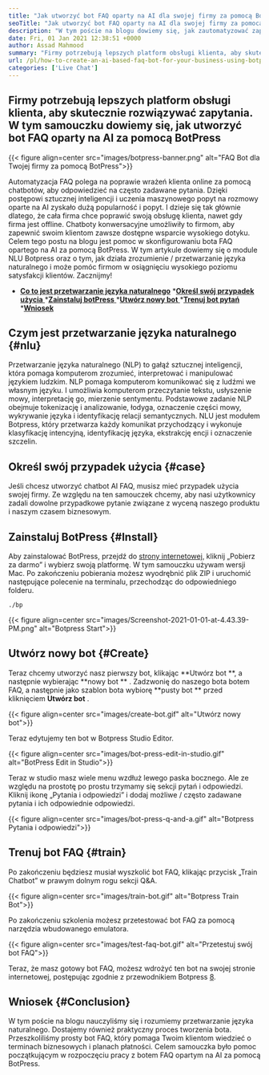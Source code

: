 ```yaml
---
title: "Jak utworzyć bot FAQ oparty na AI dla swojej firmy za pomocą BotPress" 
seoTitle: "Jak utworzyć bot FAQ oparty na AI dla swojej firmy za pomocą BotPress" 
description: "W tym poście na blogu dowiemy się, jak zautomatyzować zapytania klientów za pomocą bota FAQ opartego na AI za pomocą BotPress w Twojej witrynie." 
date: Fri, 01 Jan 2021 12:38:51 +0000
author: Assad Mahmood
summary: "Firmy potrzebują lepszych platform obsługi klienta, aby skutecznie rozwiązać swoje zapytania. W tym samouczku dowiemy się, jak utworzyć bot oparty na AI za pomocą BotPress" 
url: /pl/how-to-create-an-ai-based-faq-bot-for-your-business-using-botpress/
categories: ['Live Chat']
---
```


## Firmy potrzebują lepszych platform obsługi klienta, aby skutecznie rozwiązywać zapytania. W tym samouczku dowiemy się, jak utworzyć bot FAQ oparty na AI za pomocą BotPress

{{< figure align=center src="images/botpress-banner.png" alt="FAQ Bot dla Twojej firmy za pomocą BotPress">}}

Automatyzacja FAQ polega na poprawie wrażeń klienta online za pomocą chatbotów, aby odpowiedzieć na często zadawane pytania. Dzięki postępowi sztucznej inteligencji i uczenia maszynowego popyt na rozmowy oparte na AI zyskało dużą popularność i popyt. I dzieje się tak głównie dlatego, że cała firma chce poprawić swoją obsługę klienta, nawet gdy firma jest offline. Chatboty konwersacyjne umożliwiły to firmom, aby zapewnić swoim klientom zawsze dostępne wsparcie wysokiego dotyku. Celem tego postu na blogu jest pomoc w skonfigurowaniu bota FAQ opartego na AI za pomocą BotPress.
W tym artykule dowiemy się o module NLU Botpress oraz o tym, jak działa zrozumienie / przetwarzanie języka naturalnego i może pomóc firmom w osiągnięciu wysokiego poziomu satysfakcji klientów. Zacznijmy!
  * **[Co to jest przetwarzanie języka naturalnego][1]**
  *[**Określ swój przypadek użycia** ][2]
  *[**Zainstaluj botPress** ][3]
  *[**Utwórz nowy bot** ][4]
  *[**Trenuj bot pytań** ][5]
  *[**Wniosek** ][6]

## Czym jest przetwarzanie języka naturalnego   {#nlu}
Przetwarzanie języka naturalnego (NLP) to gałąź sztucznej inteligencji, która pomaga komputerom zrozumieć, interpretować i manipulować językiem ludzkim. NLP pomaga komputerom komunikować się z ludźmi we własnym języku. I umożliwia komputerom przeczytanie tekstu, usłyszenie mowy, interpretację go, mierzenie sentymentu.
Podstawowe zadanie NLP obejmuje tokenizację i analizowanie, łodyga, oznaczenie części mowy, wykrywanie języka i identyfikację relacji semantycznych.
NLU jest modułem Botpress, który przetwarza każdy komunikat przychodzący i wykonuje klasyfikację intencyjną, identyfikację języka, ekstrakcję encji i oznaczenie szczelin.

## Określ swój przypadek użycia   {#case}
Jeśli chcesz utworzyć chatbot AI FAQ, musisz mieć przypadek użycia swojej firmy. Ze względu na ten samouczek chcemy, aby nasi użytkownicy zadali dowolne przypadkowe pytanie związane z wyceną naszego produktu i naszym czasem biznesowym.

## Zainstaluj BotPress   {#Install}
Aby zainstalować BotPress, przejdź do [strony internetowej][7], kliknij „Pobierz za darmo” i wybierz swoją platformę. W tym samouczku używam wersji Mac. Po zakończeniu pobierania możesz wyodrębnić plik ZIP i uruchomić następujące polecenie na terminalu, przechodząc do odpowiedniego folderu.
```
./bp
```

{{< figure align=center src="images/Screenshot-2021-01-01-at-4.43.39-PM.png" alt="Botpress Start">}}


## Utwórz nowy bot   {#Create}
Teraz chcemy utworzyć nasz pierwszy bot, klikając **Utwórz bot **, a następnie wybierając  **nowy bot ** . Zadzwonię do naszego bota botem FAQ, a następnie jako szablon bota wybiorę  **pusty bot **  przed kliknięciem  **Utwórz bot**  .

{{< figure align=center src="images/create-bot.gif" alt="Utwórz nowy bot">}}

Teraz edytujemy ten bot w Botpress Studio Editor.

{{< figure align=center src="images/bot-press-edit-in-studio.gif" alt="BotPress Edit in Studio">}}

Teraz w studio masz wiele menu wzdłuż lewego paska bocznego. Ale ze względu na prostotę po prostu trzymamy się sekcji pytań i odpowiedzi.
Kliknij ikonę „Pytania i odpowiedzi” i dodaj możliwe / często zadawane pytania i ich odpowiednie odpowiedzi.

{{< figure align=center src="images/bot-press-q-and-a.gif" alt="Botpress Pytania i odpowiedzi">}}


## Trenuj bot FAQ   {#train}
Po zakończeniu będziesz musiał wyszkolić bot FAQ, klikając przycisk „Train Chatbot” w prawym dolnym rogu sekcji Q&A.

{{< figure align=center src="images/train-bot.gif" alt="Botpress Train Bot">}}

Po zakończeniu szkolenia możesz przetestować bot FAQ za pomocą narzędzia wbudowanego emulatora.

{{< figure align=center src="images/test-faq-bot.gif" alt="Przetestuj swój bot FAQ">}}

Teraz, że masz gotowy bot FAQ, możesz wdrożyć ten bot na swojej stronie internetowej, postępując zgodnie z przewodnikiem Botpress [8].

## Wniosek   {#Conclusion}
W tym poście na blogu nauczyliśmy się i rozumiemy przetwarzanie języka naturalnego. Dostajemy również praktyczny proces tworzenia bota. Przeszkoliliśmy prosty bot FAQ, który pomaga Twoim klientom wiedzieć o terminach biznesowych i planach płatności. Celem samouczka było pomoc początkującym w rozpoczęciu pracy z botem FAQ opartym na AI za pomocą BotPress.

  
[1]: #nlu
[2]: #case
[3]: #install
[4]: #create
[5]: #train
[6]: #conclusion
[7]: https://botpress.com/download
[8]: https://botpress.com/docs/channels/web
